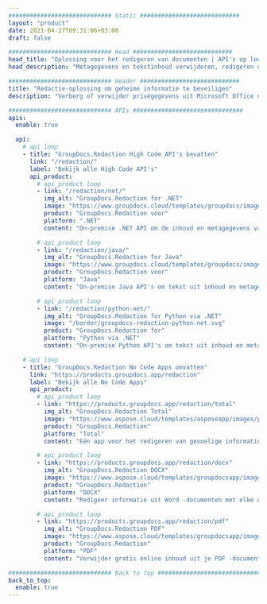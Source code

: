 ```yaml
---
############################# Static ############################
layout: "product"
date: 2021-04-27T09:31:06+03:00
draft: false

############################# Head ############################
head_title: "Oplossing voor het redigeren van documenten | API's op locatie en gratis app"
head_description: "Metagegevens en tekstinhoud verwijderen, redigeren of verbergen in MS Office Word documenten, Excel spreadsheets, PowerPoint presentaties, PDF en afbeeldingsbestandsindelingen."

############################# Header ############################
title: "Redactie-oplossing om geheime informatie te beveiligen"
description: "Verberg of verwijder privégegevens uit Microsoft Office documenten, spreadsheets, presentaties, PDF en afbeeldingen."

############################# APIs ###############################
apis:
  enable: true

  api:
    # api loop
    - title: "GroupDocs.Redaction High Code API's bevatten"
      link: "/redaction/"
      label: "Bekijk alle High Code API's"
      api_product:
        # api_product loop
        - link: "/redaction/net/"
          img_alt: "GroupDocs.Redaction for .NET"
          image: "https://www.groupdocs.cloud/templates/groupdocs/images/product-logos/groupdocs-redaction-net.png"
          product: "GroupDocs.Redaction voor"
          platform: ".NET"
          content: "On-premise .NET API om de inhoud en metagegevens van je persoonlijke documenten te verbergen of te verwijderen."

        # api_product loop
        - link: "/redaction/java/"
          img_alt: "GroupDocs.Redaction for Java"
          image: "https://www.groupdocs.cloud/templates/groupdocs/images/product-logos/groupdocs-redaction-java.png"
          product: "GroupDocs.Redaction voor"
          platform: "Java"
          content: "On-premise Java API's om tekst uit inhoud en metagegevens van ondersteunde bestandsindelingen te verwijderen of te verbergen."

        # api_product loop
        - link: "/redaction/python-net/"
          img_alt: "GroupDocs.Redaction for Python via .NET"
          image: "/border/groupdocs-redaction-python-net.svg"
          product: "GroupDocs.Redaction for"
          platform: "Python via .NET"
          content: "On-premise Python API's om tekst uit inhoud en metagegevens van ondersteunde bestandsindelingen te verwijderen of te verbergen."

    # api loop
    - title: "GroupDocs.Redaction No Code Apps omvatten"
      link: "https://products.groupdocs.app/redaction"
      label: "Bekijk alle No Code Apps"
      api_product:
        # api_product loop
        - link: "https://products.groupdocs.app/redaction/total"
          img_alt: "GroupDocs.Redaction Total"
          image: "https://www.aspose.cloud/templates/asposeapp/images/products/logo/asposeredaction-app.png"
          product: "GroupDocs.Redaction"
          platform: "Total"
          content: "Eén app voor het redigeren van gevoelige informatie uit Word, Excel, PowerPoint, PDF en vele andere soorten documenten."

        # api_product loop
        - link: "https://products.groupdocs.app/redaction/docx"
          img_alt: "GroupDocs.Redaction DOCX"
          image: "https://www.aspose.cloud/templates/groupdocsapp/images/products/logo/groupdocswords-app.png"
          product: "GroupDocs.Redaction"
          platform: "DOCX"
          content: "Redigeer informatie uit Word -documenten met elke webbrowser."

        # api_product loop
        - link: "https://products.groupdocs.app/redaction/pdf"
          img_alt: "GroupDocs.Redaction PDF"
          image: "https://www.aspose.cloud/templates/groupdocsapp/images/products/logo/groupdocspdf-app.png"
          product: "GroupDocs.Redaction"
          platform: "PDF"
          content: "Verwijder gratis online inhoud uit je PDF -documenten."

############################# Back to top ###############################
back_to_top:
  enable: true
---
```

